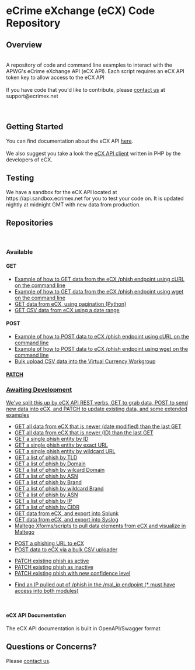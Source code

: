 # eCrime eXchange (eCX) Code Repository

<h2>Overview</h2>

<br>
A repository of code and command line examples to interact with the APWG's eCrime eXchange API (eCX API).  Each script requires an eCX API token key to allow access to the eCX API<br> 
<BR>
If you have code that you'd like to contribute, please <a href="mailto:support@ecrimex.net">contact us</a> at support@ecrimex.net<br>
<br>

<br>
<h2>Getting Started</h2>
You can find documentation about the eCX API <a href="https://www.ecrimex.net/api">here</a>.<br>
<br>
We also suggest you take a look the <a href="https://github.com/APWG/ecx-api-client">eCX API client</a> written in PHP by the developers of eCX.<br>
<h2>Testing</h2>
We have a sandbox for the eCX API located at https://api.sandbox.ecrimex.net for you to test your code on.  It is updated nightly at midnight GMT with new data from production. 
<br>

<h2>Repositories</h2>
<br>
<h3>Available</h3>
<h4>GET</h4>
<ul>
<li><a href="https://github.com/APWG/get-cli-curl">Example of how to GET data from the eCX /phish endpoint using cURL on the command line</a></li>
<li><a href="https://github.com/APWG/get-cli-wget">Example of how to GET data from the eCX /phish endpoint using wget on the command line</a></li>
<li><a href="https://github.com/APWG/ecx-api-pagination-python">GET data from eCX, using pagination (Python)</a></li>
<li><a href="https://github.com/APWG/csv-export-with-date-range">GET CSV data from eCX using a date range</a></li>

</ul>
<h4>POST</h4>
<ul>
<li><a href="https://github.com/APWG/post-cli-curl">Example of how to POST data to eCX /phish endpoint using cURL on the command line</a></li>
<li><a href="https://github.com/APWG/post-cli-wget">Example of how to POST data to eCX /phish endpoint using wget on the command line</a></li>
<li><a href="https://github.com/APWG/crypto-bulk-import-csv-from-command-line">Bulk upload CSV data into the Virtual Currency Workgroup</li>
</ul>
<h4>PATCH</h4>
<ul>

</ul>
<h3>Awaiting Development</h3>
<p>We've split this up by eCX API REST verbs, GET to grab data, POST to send new data into eCX, and PATCH to update existing data, and some extended examples</p>
<ul>

<li><a href="https://github.com/APWG/ecx/#">GET all data from eCX that is newer (date modified) than the last GET</a></li>
<li><a href="https://github.com/APWG/ecx/#">GET all data from eCX that is newer (ID) than the last GET</a></li>
<li><a href="https://github.com/APWG/ecx/#">GET a single phish entity by ID</a></li>
<li><a href="https://github.com/APWG/ecx/#">GET a single phish entity by exact URL</a></li>
<li><a href="https://github.com/APWG/ecx/#">GET a single phish entity by wildcard URL</a></li>
<li><a href="https://github.com/APWG/ecx/#">GET a list of phish by TLD</a></li>
<li><a href="https://github.com/APWG/ecx/#">GET a list of phish by Domain</a></li>
<li><a href="https://github.com/APWG/ecx/#">GET a list of phish by wilcard Domain</a></li>
<li><a href="https://github.com/APWG/ecx/#">GET a list of phish by ASN</a></li>
<li><a href="https://github.com/APWG/ecx/#">GET a list of phish by Brand</a></li>
<li><a href="https://github.com/APWG/ecx/#">GET a list of phish by wildcard Brand</a></li>
<li><a href="https://github.com/APWG/ecx/#">GET a list of phish by ASN</a></li>
<li><a href="https://github.com/APWG/ecx/#">GET a list of phish by IP</a></li>
<li><a href="https://github.com/APWG/ecx/#">GET a list of phish by CIDR</a></li>
<li><a href="https://github.com/APWG/ecx/#">GET data from eCX, and export into Splunk</a></li>
<li><a href="https://github.com/APWG/ecx/#">GET data from eCX, and export into Syslog</a></li>
<li><a href="https://github.com/APWG/ecx/#">Maltego Xforms/scripts to pull data elements from eCX and visualize in Maltego</a></li>
</ul>
<ul>
<li><a href="https://github.com/APWG/ecx/#">POST a phishing URL to eCX</a></li>
<li><a href="https://github.com/APWG/ecx/#">POST data to eCX via a bulk CSV uploader</a></li>
</ul>
<ul>
<li><a href="https://github.com/APWG/ecx/#">PATCH existing phish as active</a></li>
<li><a href="https://github.com/APWG/ecx/#">PATCH existing phish as inactive</a></li>
<li><a href="https://github.com/APWG/ecx/#">PATCH existing phish with new confidence level</a></li>
</ul>
<ul>
<li><a href="https://github.com/APWG/ecx/#">Find an IP pulled out of /phish in the /mal_ip endpoint (* must have access into both modules)</a></li>
</ul>
<br>
<h4>eCX API Documentation</h4>
The eCX API documentation is built in OpenAPI/Swagger format

<br>
<h2>Questions or Concerns?</h2>
Please <a href="mailto:support@ecrimex.net">contact us</a>.

